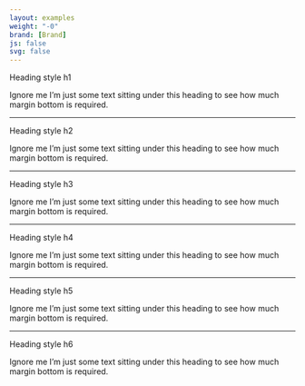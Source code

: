 ```yaml
---
layout: examples
weight: "-0"
brand: [Brand]
js: false
svg: false
---
```


<span class="h1 body-font">Heading style h1</span>
<p>Ignore me I&rsquo;m just some text sitting under this heading to see how much margin bottom is required.</p>

<hr>

<span class="h2 body-font">Heading style h2</span>
<p>Ignore me I&rsquo;m just some text sitting under this heading to see how much margin bottom is required.</p>

<hr>

<span class="h3 body-font">Heading style h3</span>
<p>Ignore me I&rsquo;m just some text sitting under this heading to see how much margin bottom is required.</p>

<hr>

<span class="h4 body-font">Heading style h4</span>
<p>Ignore me I&rsquo;m just some text sitting under this heading to see how much margin bottom is required.</p>

<hr>

<span class="h5 body-font">Heading style h5</span>
<p>Ignore me I&rsquo;m just some text sitting under this heading to see how much margin bottom is required.</p>

<hr>

<span class="h6 body-font">Heading style h6</span>
<p>Ignore me I&rsquo;m just some text sitting under this heading to see how much margin bottom is required.</p>